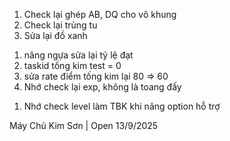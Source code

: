 <!-- test -->
1. Check lại ghép AB, DQ cho vô khung
2. Check lại trùng tu
3. Sửa lại đồ xanh

<!-- Trước khi mở server -->
1. nâng ngựa sửa lại tỷ lệ đạt
2. taskid tống kim test = 0
3. sửa rate điểm tống kim lại 80 => 60
4. Nhớ check lại exp, không là toang đấy

<!-- Sau mở server -->
1. Nhớ check level làm TBK khi nâng option hỗ trợ

<!-- Hỗ trợ người chơi cũ -->
Máy Chủ Kim Sơn | Open 13/9/2025
